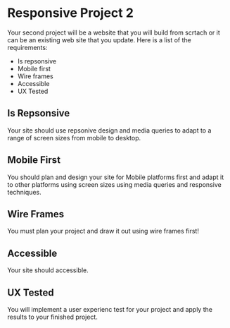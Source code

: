 # Responsive Project 2

Your second project will be a website that you will build from scrtach or it can be an existing web site that you update. Here is a list of the requirements:

- Is repsonsive 
- Mobile first 
- Wire frames 
- Accessible
- UX Tested

## Is Repsonsive 

Your site should use repsonive design and media queries to adapt to a range of screen sizes from mobile to desktop. 

## Mobile First 

You should plan and design your site for Mobile platforms first and adapt it to other platforms using screen sizes using media queries and responsive techniques. 

## Wire Frames 

You must plan your project and draw it out using wire frames first! 

## Accessible

Your site should accessible. 

## UX Tested

You will implement a user experienc test for your project and apply the results to your finished project. 

